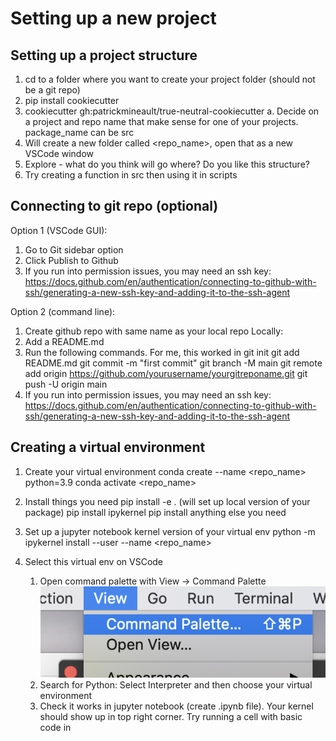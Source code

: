 # Setting up a new project

## Setting up a project structure

1. cd to a folder where you want to create your project folder (should not be a git repo)
2. pip install cookiecutter
3. cookiecutter gh:patrickmineault/true-neutral-cookiecutter
    a. Decide on a project and repo name that make sense for one of your projects. package_name can be src
4. Will create a new folder called <repo_name>, open that as a new VSCode window
5. Explore - what do you think will go where? Do you like this structure?
6. Try creating a function in src then using it in scripts

## Connecting to git repo (optional)

Option 1 (VSCode GUI):
1. Go to Git sidebar option
2. Click Publish to Github
3. If you run into permission issues, you may need an ssh key: https://docs.github.com/en/authentication/connecting-to-github-with-ssh/generating-a-new-ssh-key-and-adding-it-to-the-ssh-agent

Option 2 (command line):
1. Create github repo with same name as your local repo
Locally:
2. Add a README.md 
3. Run the following commands. For me, this worked in 
git init
git add README.md
git commit -m "first commit"
git branch -M main
git remote add origin https://github.com/yourusername/yourgitreponame.git
git push -U origin main
4. If you run into permission issues, you may need an ssh key: https://docs.github.com/en/authentication/connecting-to-github-with-ssh/generating-a-new-ssh-key-and-adding-it-to-the-ssh-agent

## Creating a virtual environment

1. Create your virtual environment
conda create --name <repo_name> python=3.9
conda activate <repo_name>

2. Install things you need
pip install -e . (will set up local version of your package)
pip install ipykernel
pip install anything else you need
 
3. Set up a jupyter notebook kernel version of your virtual env
python -m ipykernel install  --user --name <repo_name>

4. Select this virtual env on VSCode
    1. Open command palette with View -> Command Palette
        ![](images/opencommandpalette.png)
    2. Search for Python: Select Interpreter and then choose your virtual environment
    3. Check it works in jupyter notebook (create .ipynb file). Your kernel should show up in top right corner. Try running a cell with basic code in


	

